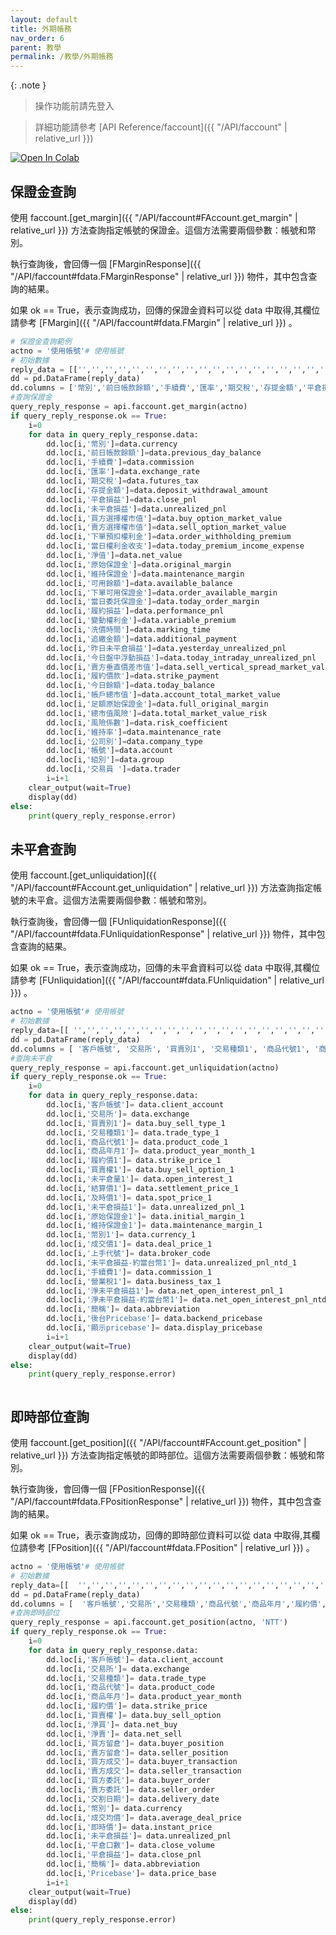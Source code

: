 ```yaml
---
layout: default
title: 外期帳務
nav_order: 6
parent: 教學
permalink: /教學/外期帳務
--- 
```

{: .note }
> 操作功能前請先登入

> 詳細功能請參考 [API Reference/faccount]({{ "/API/faccount" | relative_url }})

[![Open In Colab](https://colab.research.google.com/assets/colab-badge.svg)](
https://colab.research.google.com/github/PFCEC/unitrade/blob/main/%E6%95%99%E5%AD%B8/sample/%E5%A4%96%E6%9C%9F%E5%B8%B3%E5%8B%99%E7%AF%84%E4%BE%8B.ipynb)


## 保證金查詢
使用 faccount.[get_margin]({{ "/API/faccount#FAccount.get_margin" | relative_url }}) 方法查詢指定帳號的保證金。這個方法需要兩個參數：帳號和幣別。

執行查詢後，會回傳一個 [FMarginResponse]({{ "/API/faccount#fdata.FMarginResponse" | relative_url }}) 物件，其中包含查詢的結果。

如果 ok == True，表示查詢成功，回傳的保證金資料可以從  data 中取得,其欄位請參考 [FMargin]({{ "/API/faccount#fdata.FMargin" | relative_url }}) 。 


```python
# 保證金查詢範例
actno = '使用帳號'# 使用帳號
# 初始數據
reply_data = [['','','','','','','','','','','','','','','','','','','','','','','','','','','','','','','','','','','','']]
dd = pd.DataFrame(reply_data)
dd.columns = ['幣別','前日帳款餘額','手續費','匯率','期交稅','存提金額','平倉損益','未平倉損益','買方選擇權市值','賣方選擇權市值','下單預扣權利金','當日權利金收支','淨值','原始保證金','維持保證金','可用餘額','下單可用保證金','當日委託保證金','履約損益','變動權利金','洗價時間','追繳金額','昨日未平倉損益','今日盤中浮動損益','賣方垂直價差市值','履約價款','今日餘額','帳戶總市值','足額原始保證金','總市值風險','風險係數','維持率','公司別','帳號','組別','交易員']
#查詢保證金
query_reply_response = api.faccount.get_margin(actno)
if query_reply_response.ok == True:
    i=0
    for data in query_reply_response.data:   
        dd.loc[i,'幣別']=data.currency
        dd.loc[i,'前日帳款餘額']=data.previous_day_balance
        dd.loc[i,'手續費']=data.commission
        dd.loc[i,'匯率']=data.exchange_rate
        dd.loc[i,'期交稅']=data.futures_tax
        dd.loc[i,'存提金額']=data.deposit_withdrawal_amount
        dd.loc[i,'平倉損益']=data.close_pnl
        dd.loc[i,'未平倉損益']=data.unrealized_pnl
        dd.loc[i,'買方選擇權市值']=data.buy_option_market_value
        dd.loc[i,'賣方選擇權市值']=data.sell_option_market_value
        dd.loc[i,'下單預扣權利金']=data.order_withholding_premium
        dd.loc[i,'當日權利金收支']=data.today_premium_income_expense
        dd.loc[i,'淨值']=data.net_value
        dd.loc[i,'原始保證金']=data.original_margin
        dd.loc[i,'維持保證金']=data.maintenance_margin
        dd.loc[i,'可用餘額']=data.available_balance
        dd.loc[i,'下單可用保證金']=data.order_available_margin
        dd.loc[i,'當日委託保證金']=data.today_order_margin
        dd.loc[i,'履約損益']=data.performance_pnl
        dd.loc[i,'變動權利金']=data.variable_premium
        dd.loc[i,'洗價時間']=data.marking_time
        dd.loc[i,'追繳金額']=data.additional_payment
        dd.loc[i,'昨日未平倉損益']=data.yesterday_unrealized_pnl
        dd.loc[i,'今日盤中浮動損益']=data.today_intraday_unrealized_pnl
        dd.loc[i,'賣方垂直價差市值']=data.sell_vertical_spread_market_value
        dd.loc[i,'履約價款']=data.strike_payment
        dd.loc[i,'今日餘額']=data.today_balance
        dd.loc[i,'帳戶總市值']=data.account_total_market_value
        dd.loc[i,'足額原始保證金']=data.full_original_margin
        dd.loc[i,'總市值風險']=data.total_market_value_risk
        dd.loc[i,'風險係數']=data.risk_coefficient
        dd.loc[i,'維持率']=data.maintenance_rate
        dd.loc[i,'公司別']=data.company_type
        dd.loc[i,'帳號']=data.account
        dd.loc[i,'組別']=data.group
        dd.loc[i,'交易員 ']=data.trader 
        i=i+1 
    clear_output(wait=True)
    display(dd)
else:
    print(query_reply_response.error)

```
 

## 未平倉查詢
使用 faccount.[get_unliquidation]({{ "/API/faccount#FAccount.get_unliquidation" | relative_url }}) 方法查詢指定帳號的未平倉。這個方法需要兩個參數：帳號和幣別。

執行查詢後，會回傳一個 [FUnliquidationResponse]({{ "/API/faccount#fdata.FUnliquidationResponse" | relative_url }}) 物件，其中包含查詢的結果。

如果 ok == True，表示查詢成功，回傳的未平倉資料可以從  data 中取得,其欄位請參考 [FUnliquidation]({{ "/API/faccount#fdata.FUnliquidation" | relative_url }}) 。 


```python
actno = '使用帳號'# 使用帳號
# 初始數據
reply_data=[[ '','','','','','','','','','','','','','','','','','','','','','','','','']]
dd = pd.DataFrame(reply_data)
dd.columns = [ '客戶帳號', '交易所', '買賣別1', '交易種類1', '商品代號1', '商品年月1', '履約價1', '買賣權1', '未平倉量1', '結算價1', '及時價1', '未平倉損益1', '原始保證金1', '維持保證金1', '幣別1', '成交價1', '上手代號', '未平倉損益-約當台幣1', '手續費1', '營業稅1', '淨未平倉損益1', '淨未平倉損益-約當台幣1', '簡稱', '後台Pricebase', '顯示pricebase']
#查詢未平倉
query_reply_response = api.faccount.get_unliquidation(actno)
if query_reply_response.ok == True:
    i=0
    for data in query_reply_response.data:   
        dd.loc[i,'客戶帳號']= data.client_account
        dd.loc[i,'交易所']= data.exchange
        dd.loc[i,'買賣別1']= data.buy_sell_type_1
        dd.loc[i,'交易種類1']= data.trade_type_1
        dd.loc[i,'商品代號1']= data.product_code_1
        dd.loc[i,'商品年月1']= data.product_year_month_1
        dd.loc[i,'履約價1']= data.strike_price_1
        dd.loc[i,'買賣權1']= data.buy_sell_option_1
        dd.loc[i,'未平倉量1']= data.open_interest_1
        dd.loc[i,'結算價1']= data.settlement_price_1
        dd.loc[i,'及時價1']= data.spot_price_1
        dd.loc[i,'未平倉損益1']= data.unrealized_pnl_1
        dd.loc[i,'原始保證金1']= data.initial_margin_1
        dd.loc[i,'維持保證金1']= data.maintenance_margin_1
        dd.loc[i,'幣別1']= data.currency_1
        dd.loc[i,'成交價1']= data.deal_price_1
        dd.loc[i,'上手代號']= data.broker_code
        dd.loc[i,'未平倉損益-約當台幣1']= data.unrealized_pnl_ntd_1
        dd.loc[i,'手續費1']= data.commission_1
        dd.loc[i,'營業稅1']= data.business_tax_1
        dd.loc[i,'淨未平倉損益1']= data.net_open_interest_pnl_1
        dd.loc[i,'淨未平倉損益-約當台幣1']= data.net_open_interest_pnl_ntd_1 
        dd.loc[i,'簡稱']= data.abbreviation
        dd.loc[i,'後台Pricebase']= data.backend_pricebase
        dd.loc[i,'顯示pricebase']= data.display_pricebase
        i=i+1  
    clear_output(wait=True)
    display(dd)
else:
    print(query_reply_response.error) 



```

## 即時部位查詢
使用 faccount.[get_position]({{ "/API/faccount#FAccount.get_position" | relative_url }}) 方法查詢指定帳號的即時部位。這個方法需要兩個參數：帳號和幣別。

執行查詢後，會回傳一個 [FPositionResponse]({{ "/API/faccount#fdata.FPositionResponse" | relative_url }}) 物件，其中包含查詢的結果。

如果 ok == True，表示查詢成功，回傳的即時部位資料可以從  data 中取得,其欄位請參考 [FPosition]({{ "/API/faccount#fdata.FPosition" | relative_url }}) 。 

```python
actno = '使用帳號'# 使用帳號
# 初始數據
reply_data=[[  '','','','','','','','','','','','','','','','','','','','','','','','']]
dd = pd.DataFrame(reply_data)
dd.columns = [  '客戶帳號','交易所','交易種類','商品代號','商品年月','履約價','買賣權','淨買','淨賣','買方留倉','賣方留倉','買方成交','賣方成交','買方委託','賣方委託','交割日期','幣別','成交均價','即時價','未平倉損益','平倉口數','平倉損益','簡稱','Pricebase']
#查詢即時部位
query_reply_response = api.faccount.get_position(actno, 'NTT')
if query_reply_response.ok == True:
    i=0
    for data in query_reply_response.data:    
        dd.loc[i,'客戶帳號']= data.client_account
        dd.loc[i,'交易所']= data.exchange
        dd.loc[i,'交易種類']= data.trade_type
        dd.loc[i,'商品代號']= data.product_code
        dd.loc[i,'商品年月']= data.product_year_month
        dd.loc[i,'履約價']= data.strike_price
        dd.loc[i,'買賣權']= data.buy_sell_option
        dd.loc[i,'淨買']= data.net_buy
        dd.loc[i,'淨賣']= data.net_sell
        dd.loc[i,'買方留倉']= data.buyer_position
        dd.loc[i,'賣方留倉']= data.seller_position
        dd.loc[i,'買方成交']= data.buyer_transaction
        dd.loc[i,'賣方成交']= data.seller_transaction
        dd.loc[i,'買方委託']= data.buyer_order
        dd.loc[i,'賣方委託']= data.seller_order
        dd.loc[i,'交割日期']= data.delivery_date
        dd.loc[i,'幣別']= data.currency
        dd.loc[i,'成交均價']= data.average_deal_price
        dd.loc[i,'即時價']= data.instant_price
        dd.loc[i,'未平倉損益']= data.unrealized_pnl
        dd.loc[i,'平倉口數']= data.close_volume
        dd.loc[i,'平倉損益']= data.close_pnl 
        dd.loc[i,'簡稱']= data.abbreviation
        dd.loc[i,'Pricebase']= data.price_base 
        i=i+1  
    clear_output(wait=True)
    display(dd)
else:
    print(query_reply_response.error) 


```

 
